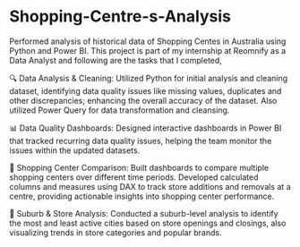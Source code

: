 # Shopping-Centre-s-Analysis
Performed analysis of historical data of Shopping Centes in Australia using Python and Power BI. This project is part of my internship at Reomnify as a Data Analyst and following are the tasks that I completed,

🔍 Data Analysis & Cleaning:
Utilized Python for initial analysis and cleaning dataset, identifying data quality issues like missing values, duplicates and other discrepancies; enhancing the overall accuracy of the dataset. Also utilized Power Query for data transformation and cleansing.

📊 Data Quality Dashboards:
Designed interactive dashboards in Power BI that tracked recurring data quality issues, helping the team monitor the issues within the updated datasets. 

🏢 Shopping Center Comparison:
Built dashboards to compare multiple shopping centers over different time periods. Developed calculated columns and measures using DAX to track store additions and removals at a centre, providing actionable insights into shopping center performance.

📌 Suburb & Store Analysis:
Conducted a suburb-level analysis to identify the most and least active cities based on store openings and closings, also visualizing trends in store categories and popular brands.
